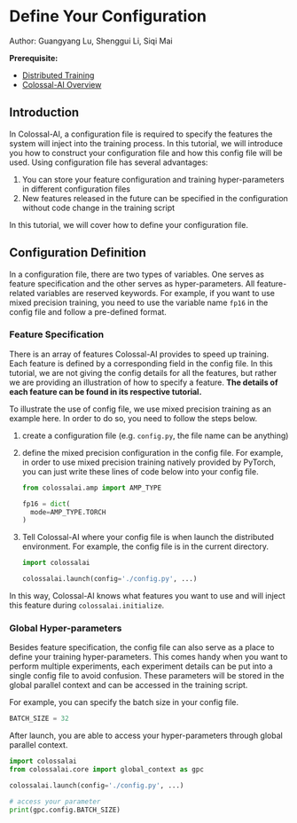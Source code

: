 # Define Your Configuration

Author: Guangyang Lu, Shenggui Li, Siqi Mai

**Prerequisite:**
- [Distributed Training](../concepts/distributed_training.md)
- [Colossal-AI Overview](../concepts/colossalai_overview.md)


## Introduction

In Colossal-AI, a configuration file is required to specify the features the system will inject into the training process.
In this tutorial, we will introduce you how to construct your configuration file and how this config file will be used.
Using configuration file has several advantages:

1. You can store your feature configuration and training hyper-parameters in different configuration files
2. New features released in the future can be specified in the configuration without code change in the training script

In this tutorial, we will cover how to define your configuration file.

## Configuration Definition

In a configuration file, there are two types of variables. One serves as feature specification and the other serves
as hyper-parameters. All feature-related variables are reserved keywords. For example, if you want to use mixed precision
training, you need to use the variable name `fp16` in the config file and follow a pre-defined format.

### Feature Specification

There is an array of features Colossal-AI provides to speed up training. Each feature is defined by a corresponding field
in the config file. In this tutorial, we are not giving the config details for all the features, but rather we are providing
an illustration of how to specify a feature. **The details of each feature can be found in its respective tutorial.**

To illustrate the use of config file, we use mixed precision training as an example here. In order to do so, you need to
follow the steps below.

1. create a configuration file (e.g. `config.py`, the file name can be anything)
2. define the mixed precision configuration in the config file. For example, in order to use mixed precision training
natively provided by PyTorch, you can just write these lines of code below into your config file.

   ```python
   from colossalai.amp import AMP_TYPE

   fp16 = dict(
     mode=AMP_TYPE.TORCH
   )
   ```

3. Tell Colossal-AI where your config file is when launch the distributed environment. For example, the config file is in
the current directory.

   ```python
   import colossalai

   colossalai.launch(config='./config.py', ...)
   ```

In this way, Colossal-AI knows what features you want to use and will inject this feature during `colossalai.initialize`.

### Global Hyper-parameters

Besides feature specification, the config file can also serve as a place to define your training hyper-parameters. This
comes handy when you want to perform multiple experiments, each experiment details can be put into a single config file
to avoid confusion. These parameters will be stored in the global parallel context and can be accessed in the training script.

For example, you can specify the batch size in your config file.

```python
BATCH_SIZE = 32
```

After launch, you are able to access your hyper-parameters through global parallel context.

```python
import colossalai
from colossalai.core import global_context as gpc

colossalai.launch(config='./config.py', ...)

# access your parameter
print(gpc.config.BATCH_SIZE)

```
